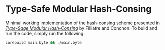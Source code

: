 # Type-Safe Modular Hash-Consing #
Minimal working implementation of the hash-consing scheme presented in
[*Type-Sage Modular Hash-Consing*][paper] by Filliatre and Conchon. To build
and run the code, simply run the following:

```bash
corebuild main.byte && ./main.byte
```

[paper]: http://dl.acm.org/citation.cfm?id=1159880
